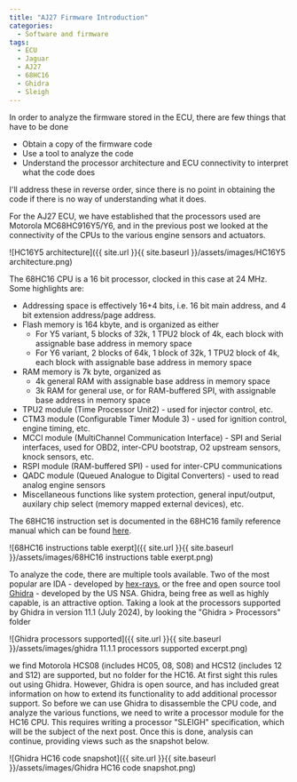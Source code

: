 ```yaml
---
title: "AJ27 Firmware Introduction"
categories:
  - Software and firmware
tags:
  - ECU
  - Jaguar
  - AJ27
  - 68HC16
  - Ghidra
  - Sleigh
---
```

In order to analyze the firmware stored in the ECU, there are few things that have to be done
* Obtain a copy of the firmware code
* Use a tool to analyze the code
* Understand the processor architecture and ECU connectivity to interpret what the code does

I'll address these in reverse order, since there is no point in obtaining the code if there is no way of understanding what it does.

For the AJ27 ECU, we have established that the processors used are Motorola MC68HC916Y5/Y6, and in the previous post we looked at the connectivity of the CPUs to the various engine sensors and actuators.

![HC16Y5 architecture]({{ site.url }}{{ site.baseurl }}/assets/images/HC16Y5 architecture.png)

The 68HC16 CPU is a 16 bit processor, clocked in this case at 24 MHz. Some highlights are:
* Addressing space is effectively 16+4 bits, i.e. 16 bit main address, and 4 bit extension address/page address.
* Flash memory is 164 kbyte, and is organized as either
  * For Y5 variant, 5 blocks of 32k, 1 TPU2 block of 4k, each block with assignable base address in memory space
  * For Y6 variant, 2 blocks of 64k, 1 block of 32k, 1 TPU2 block of 4k, each block with assignable base address in memory space
* RAM memory is 7k byte, organized as
  * 4k general RAM with assignable base address in memory space
  * 3k RAM for general use, or for RAM-buffered SPI, with assignable base address in memory space
* TPU2 module (Time Processor Unit2) - used for injector control, etc.
* CTM3 module (Configurable Timer Module 3) - used for ignition control, engine timing, etc.
* MCCI module (MultiChannel Communication Interface) - SPI and Serial interfaces, used for OBD2, inter-CPU bootstrap, O2 upstream sensors, knock sensors, etc.
* RSPI module (RAM-buffered SPI) - used for inter-CPU communications
* QADC module (Queued Analogue to Digital Converters) - used to read analog engine sensors
* Miscellaneous functions like system protection, general input/output, auxilary chip select (memory mapped external devices), etc.

The 68HC16 instruction set is documented in the 68HC16 family reference manual which can be found [here](https://github.com/chirpy8/AJ27ECU_Documents).

![68HC16 instructions table exerpt]({{ site.url }}{{ site.baseurl }}/assets/images/68HC16 instructions table exerpt.png)

To analyze the code, there are multiple tools available. Two of the most popular are IDA - developed by [hex-rays](https://hex-rays.com/), or the free and open source tool [Ghidra](https://ghidra-sre.org/) - developed by the US NSA. Ghidra, being free as well as highly capable, is an attractive option. Taking a look at the processors supported by Ghidra in version 11.1 (July 2024), by looking the "Ghidra > Processors" folder

![Ghidra processors supported]({{ site.url }}{{ site.baseurl }}/assets/images/ghidra 11.1.1 processors supported excerpt.png)

we find Motorola HCS08 (includes HC05, 08, S08) and HCS12 (includes 12 and S12) are supported, but no folder for the HC16. At first sight this rules out using Ghidra. However, Ghidra is open source, and has included great information on how to extend its functionality to add additional processor support. So before we can use Ghidra to disassemble the CPU code, and analyze the various functions, we need to write a processor module for the HC16 CPU. This requires writing a processor "SLEIGH" specification, which will be the subject of the next post. Once this is done, analysis can continue, providing views such as the snapshot below.

![Ghidra HC16 code snapshot]({{ site.url }}{{ site.baseurl }}/assets/images/Ghidra HC16 code snapshot.png)
